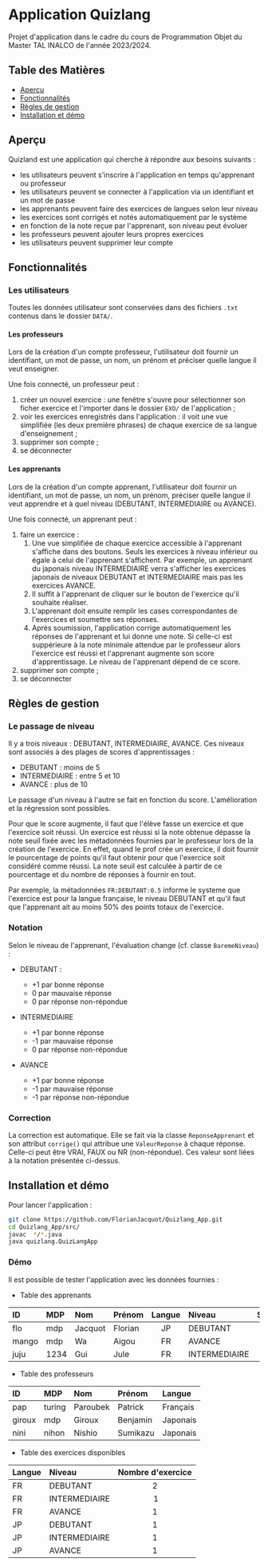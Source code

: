 # Application Quizlang
Projet d'application dans le cadre du cours de Programmation Objet du Master TAL INALCO de l'année 2023/2024.

## Table des Matières

- [Aperçu](#aperçu)
- [Fonctionnalités](#fonctionnalités)
- [Règles de gestion](#règles-de-gestion)
- [Installation et démo](#installation-et-démo)

## Aperçu

Quizland est une application qui cherche à répondre aux besoins suivants :
- les utilisateurs peuvent s'inscrire à l'application en temps qu'apprenant ou professeur
- les utilisateurs peuvent se connecter à l'application via un identifiant et un mot de passe
- les apprenants peuvent faire des exercices de langues selon leur niveau
- les exercices sont corrigés et notés automatiquement par le système
- en fonction de la note reçue par l'apprenant, son niveau peut évoluer
- les professeurs peuvent ajouter leurs propres exercices
- les utilisateurs peuvent supprimer leur compte

## Fonctionnalités

### Les utilisateurs

Toutes les données utilisateur sont conservées dans des fichiers `.txt` contenus dans le dossier `DATA/`.

#### Les professeurs

Lors de la création d'un compte professeur, l'utilisateur doit fournir un identifiant, un mot de passe, un nom, un prénom et préciser quelle langue il veut enseigner.

Une fois connecté, un professeur peut :
1. créer un nouvel exercice : une fenêtre s'ouvre pour sélectionner son ficher exercice et l'importer dans le dossier `EXO/` de l'application ;
2. voir les exercices enregistrés dans l'application : il voit une vue simplifiée (les deux première phrases) de chaque exercice de sa langue d'enseignement ;
3. supprimer son compte ;
4. se déconnecter


#### Les apprenants

Lors de la création d'un compte apprenant, l'utilisateur doit fournir un identifiant, un mot de passe, un nom, un prénom, préciser quelle langue il veut apprendre et à quel niveau (DEBUTANT, INTERMEDIAIRE ou AVANCE).

Une fois connecté, un apprenant peut :
1. faire un exercice :
    1. Une vue simplifiée de chaque exercice accessible à l'apprenant  s'affiche dans des boutons. Seuls les exercices à niveau inférieur ou égale à celui de l'apprenant s'affichent. Par exemple, un apprenant du japonais niveau INTERMEDIAIRE verra s'afficher les exercices japonais de niveaux DEBUTANT et INTERMEDIAIRE mais pas les exercices AVANCE.  
    2. Il suffit à l'apprenant de cliquer sur le bouton de l'exercice qu'il souhaite réaliser.
    3. L'apprenant doit ensuite remplir les cases correspondantes de l'exercices et soumettre ses réponses.
    4. Après soumission, l'application corrige automatiquement les réponses de l'apprenant et lui donne une note. Si celle-ci est suppérieure à la note minimale attendue par le professeur alors l'exercice est réussi et l'apprenant augmente son score d'apprentissage. Le niveau de l'apprenant dépend de ce score.
2. supprimer son compte ;
3. se déconnecter

## Règles de gestion

### Le passage de niveau

Il y a trois niveaux : DEBUTANT, INTERMEDIAIRE, AVANCE. Ces niveaux sont associés à des plages de scores d'apprentissages :
- DEBUTANT : moins de 5
- INTERMEDIAIRE : entre 5 et 10
- AVANCE : plus de 10

Le passage d'un niveau à l'autre se fait en fonction du score. L'amélioration et la régression sont possibles.

Pour que le score augmente, il faut que l'élève fasse un exercice et que l'exercice soit réussi. Un exercice est réussi si la note obtenue dépasse la note seuil fixée avec les métadonnées fournies par le professeur lors de la création de l'exercice. En effet, quand le prof crée un exercice, il doit fournir le pourcentage de points qu'il faut obtenir pour que l'exercice soit considéré comme réussi. La note seuil est calculée à partir de ce pourcentage et du nombre de réponses à fournir en tout.

Par exemple, la métadonnées `FR:DEBUTANT:0.5` informe le systeme que l'exercice est pour la langue française, le niveau DEBUTANT et qu'il faut que l'apprenant ait au moins 50% des points totaux de l'exercice. 

### Notation

Selon le niveau de l'apprenant, l'évaluation change (cf. classe `BaremeNiveau`) :
- DEBUTANT :
    - +1 par bonne réponse
    - 0 par mauvaise réponse
    - 0 par réponse non-répondue

- INTERMEDIAIRE
    - +1 par bonne réponse
    - -1 par mauvaise réponse
    - 0 par réponse non-répondue

- AVANCE
    - +1 par bonne réponse
    - -1 par mauvaise réponse
    - -1 par réponse non-répondue

### Correction

La correction est automatique. Elle se fait via la classe `ReponseApprenant` et son attribut `corrige()` qui attribue une `ValeurReponse` à chaque réponse. Celle-ci peut être VRAI, FAUX ou NR (non-répondue). Ces valeur sont liées à la notation présentée ci-dessus. 

## Installation et démo

Pour lancer l'application :
```bash
git clone https://github.com/FlorianJacquot/Quizlang_App.git
cd Quizlang_App/src/
javac  */*.java
java quizlang.QuizLangApp
```

### Démo

Il est possible de tester l'application avec les données fournies :

- Table des apprenants 

ID | MDP | Nom | Prénom | Langue | Niveau | Score  
:--- | :--- | :--- | :--- |  :---: | :--- |  :---:   
flo | mdp | Jacquot | Florian | JP | DEBUTANT | 4  
mango|mdp|Wa|Aigou|FR|AVANCE|10
juju|1234|Gui|Jule|FR|INTERMEDIAIRE|9  

- Table des professeurs 

ID | MDP | Nom | Prénom | Langue   
:--- | :--- | :--- | :--- |  :---    
pap | turing | Paroubek | Patrick | Français    
giroux | mdp | Giroux | Benjamin | Japonais  
nini | nihon | Nishio | Sumikazu |Japonais  

- Table des exercices disponibles

Langue | Niveau | Nombre d'exercice  
:--- | :--- | :---:  
FR | DEBUTANT | 2  
FR | INTERMEDIAIRE | 1  
FR | AVANCE | 1  
JP | DEBUTANT | 1  
JP | INTERMEDIAIRE | 1  
JP | AVANCE | 1  

